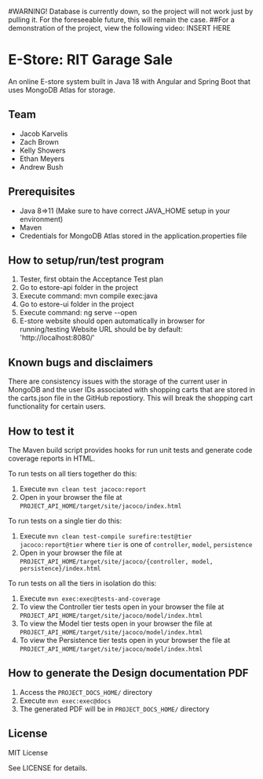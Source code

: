 #WARNING! Database is currently down, so the project will not work just by pulling it. For the foreseeable future, this will remain the case.
##For a demonstration of the project, view the following video: INSERT HERE

# E-Store:  RIT Garage Sale

An online E-store system built in Java 18 with Angular and Spring Boot that uses MongoDB Atlas for storage.
  
## Team

- Jacob Karvelis
- Zach Brown
- Kelly Showers
- Ethan Meyers
- Andrew Bush


## Prerequisites

- Java 8=>11 (Make sure to have correct JAVA_HOME setup in your environment)
- Maven
- Credentials for MongoDB Atlas stored in the application.properties file


## How to setup/run/test program 
1. Tester, first obtain the Acceptance Test plan
2. Go to estore-api folder in the project
3. Execute command: mvn compile exec:java
4. Go to estore-ui folder in the project
5. Execute command: ng serve --open
6. E-store website should open automatically in browser for running/testing
Website URL should be by default: 'http://localhost:8080/'


## Known bugs and disclaimers

There are consistency issues with the storage of the current user in MongoDB and the user IDs associated with 
shopping carts that are stored in the carts.json file in the GitHub repostiory. 
This will break the shopping cart functionality for certain users.


## How to test it

The Maven build script provides hooks for run unit tests and generate code coverage
reports in HTML.

To run tests on all tiers together do this:

1. Execute `mvn clean test jacoco:report`
2. Open in your browser the file at `PROJECT_API_HOME/target/site/jacoco/index.html`

To run tests on a single tier do this:

1. Execute `mvn clean test-compile surefire:test@tier jacoco:report@tier` where `tier` is one of `controller`, `model`, `persistence`
2. Open in your browser the file at `PROJECT_API_HOME/target/site/jacoco/{controller, model, persistence}/index.html`

To run tests on all the tiers in isolation do this:

1. Execute `mvn exec:exec@tests-and-coverage`
2. To view the Controller tier tests open in your browser the file at `PROJECT_API_HOME/target/site/jacoco/model/index.html`
3. To view the Model tier tests open in your browser the file at `PROJECT_API_HOME/target/site/jacoco/model/index.html`
4. To view the Persistence tier tests open in your browser the file at `PROJECT_API_HOME/target/site/jacoco/model/index.html`
  
  
## How to generate the Design documentation PDF

1. Access the `PROJECT_DOCS_HOME/` directory
2. Execute `mvn exec:exec@docs`
3. The generated PDF will be in `PROJECT_DOCS_HOME/` directory


## License

MIT License

See LICENSE for details.
